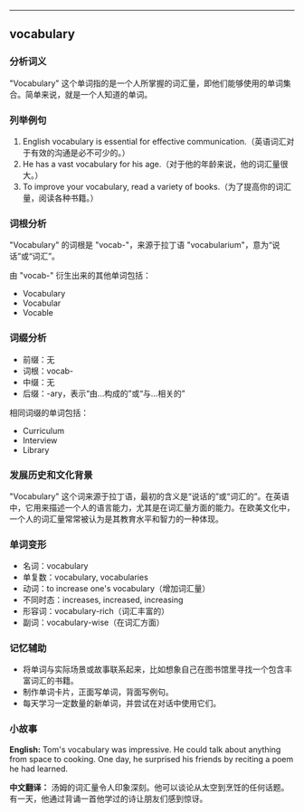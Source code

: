 
---------------
## vocabulary
### 分析词义
"Vocabulary" 这个单词指的是一个人所掌握的词汇量，即他们能够使用的单词集合。简单来说，就是一个人知道的单词。

### 列举例句
1. English vocabulary is essential for effective communication.（英语词汇对于有效的沟通是必不可少的。）
2. He has a vast vocabulary for his age.（对于他的年龄来说，他的词汇量很大。）
3. To improve your vocabulary, read a variety of books.（为了提高你的词汇量，阅读各种书籍。）

### 词根分析
"Vocabulary" 的词根是 "vocab-"，来源于拉丁语 "vocabularium"，意为“说话”或“词汇”。

由 "vocab-" 衍生出来的其他单词包括：
- Vocabulary
- Vocabular
- Vocable

### 词缀分析
- 前缀：无
- 词根：vocab-
- 中缀：无
- 后缀：-ary，表示“由...构成的”或“与...相关的”

相同词缀的单词包括：
- Curriculum
- Interview
- Library

### 发展历史和文化背景
"Vocabulary" 这个词来源于拉丁语，最初的含义是“说话的”或“词汇的”。在英语中，它用来描述一个人的语言能力，尤其是在词汇量方面的能力。在欧美文化中，一个人的词汇量常常被认为是其教育水平和智力的一种体现。

### 单词变形
- 名词：vocabulary
- 单复数：vocabulary, vocabularies
- 动词：to increase one's vocabulary（增加词汇量）
- 不同时态：increases, increased, increasing
- 形容词：vocabulary-rich（词汇丰富的）
- 副词：vocabulary-wise（在词汇方面）

### 记忆辅助
- 将单词与实际场景或故事联系起来，比如想象自己在图书馆里寻找一个包含丰富词汇的书籍。
- 制作单词卡片，正面写单词，背面写例句。
- 每天学习一定数量的新单词，并尝试在对话中使用它们。

### 小故事
**English:**
Tom's vocabulary was impressive. He could talk about anything from space to cooking. One day, he surprised his friends by reciting a poem he had learned.

**中文翻译：**
汤姆的词汇量令人印象深刻。他可以谈论从太空到烹饪的任何话题。有一天，他通过背诵一首他学过的诗让朋友们感到惊讶。

